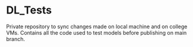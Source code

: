 # DL_Tests
Private repository to sync changes made on local machine and on college VMs.
Contains all the code used to test models before publishing on main branch.
